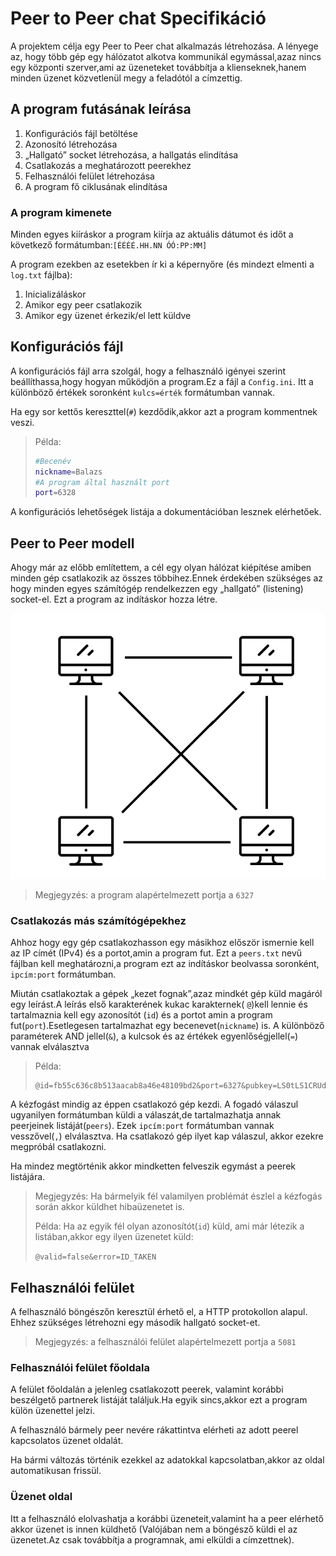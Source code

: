# Peer to Peer chat Specifikáció

A projektem célja egy Peer to Peer chat alkalmazás létrehozása. A lényege az, hogy több gép egy hálózatot alkotva kommunikál egymással,azaz nincs egy központi szerver,ami az üzeneteket továbbítja a klienseknek,hanem minden üzenet közvetlenül megy a feladótól a címzettig.

## A program futásának leírása

1. Konfigurációs fájl betöltése
2. Azonosító létrehozása
3. „Hallgató” socket létrehozása, a hallgatás elindítása
4. Csatlakozás a meghatározott peerekhez
5. Felhasználói felület létrehozása
6. A program fő ciklusának elindítása

### A program kimenete

Minden egyes kiíráskor a program kiírja az aktuális dátumot és időt a következő formátumban:`[ÉÉÉÉ.HH.NN ÓÓ:PP:MM]`

A program ezekben az esetekben ír ki a képernyőre (és mindezt elmenti a `log.txt` fájlba):

1. Inicializáláskor
2. Amikor egy peer csatlakozik
3. Amikor egy üzenet érkezik/el lett küldve 

## Konfigurációs fájl

A konfigurációs fájl arra szolgál, hogy a felhasználó igényei szerint beállíthassa,hogy hogyan működjön a program.Ez a fájl a `Config.ini`. Itt a különböző értékek soronként `kulcs=érték` formátumban vannak.

Ha egy sor kettős kereszttel(`#`) kezdődik,akkor azt a program kommentnek veszi.

> Példa:
>
> ```bash
> #Becenév
> nickname=Balazs
> #A program által használt port
> port=6328
> ```

A konfigurációs lehetőségek listája a dokumentációban lesznek elérhetőek.

## Peer to Peer modell

Ahogy már az előbb említettem, a cél egy olyan hálózat kiépítése amiben minden gép csatlakozik az összes többihez.Ennek érdekében szükséges az hogy minden egyes számítógép rendelkezzen egy „hallgató” (listening) socket-el. Ezt a program az indításkor hozza létre.

![1. Ábra](abra/abra01.png)

> Megjegyzés: a program alapértelmezett portja a `6327`

### Csatlakozás más számítógépekhez

Ahhoz hogy egy gép csatlakozhasson egy másikhoz először ismernie kell az IP címét (IPv4) és a portot,amin a program fut. Ezt a `peers.txt` nevű fájlban kell meghatározni,a program ezt az indításkor beolvassa soronként, `ipcím:port` formátumban.

Miután csatlakoztak a  gépek „kezet fognak”,azaz mindkét gép küld magáról egy leírást.A leírás első karakterének kukac karakternek( `@`)kell lennie és tartalmaznia kell egy azonosítót (`id`) és a portot amin a program fut(`port`).Esetlegesen tartalmazhat egy becenevet(`nickname`) is. A különböző paraméterek AND jellel(`&`), a kulcsok és az értékek egyenlőségjellel(`=`)  vannak elválasztva

> Példa:
>
> ```
> @id=fb55c636c8b513aacab8a46e48109bd2&port=6327&pubkey=LS0tLS1CRUdJTiBQVUJMSUMgS0VZLS0tLS0KTUlHZk1BMEdDU3FHU0liM0RRRUJBUVVBQTRHTkFEQ0JpUUtCZ1FESFYvdW5RUThuR3pVZUI2WGZUaGxPT3NSTgo3S1ZobDJkWGxaK1pFN2t6RTdDNFQyZjNPRFRsNnpqQVNWK1MwR293aHd5Q2g5cUpNYm1ibERORW12eGRCL08rCkFPYzZFYVhGYmhSUEFjajB1c1hZMlF1a1lCMVlwL1IrdWhhRThWTWlYZXFDRGpoek8zT3RKRnpmQnk5ZTNPSk4KdDdGRzh4bU43a0VvekxWWTd3SURBUUFCCi0tLS0tRU5EIFBVQkxJQyBLRVktLS0tLQpc&nickname=ToldiBalazs
> ```

A kézfogást mindig az éppen csatlakozó gép kezdi. A fogadó válaszul ugyanilyen formátumban küldi a válaszát,de tartalmazhatja annak peerjeinek listáját(`peers`). Ezek `ipcím:port`  formátumban vannak vesszővel(`,`) elválasztva. Ha csatlakozó gép ilyet kap válaszul, akkor ezekre megpróbál csatlakozni.

Ha mindez megtörténik akkor mindketten felveszik egymást a peerek listájára.

> Megjegyzés: Ha bármelyik fél valamilyen problémát észlel a kézfogás során akkor küldhet hibaüzenetet is.
>
> Példa: Ha az egyik fél olyan azonosítót(`id`) küld, ami már létezik a listában,akkor egy ilyen üzenetet küld:
>
> ```@valid=false&error=ID_TAKEN```

## Felhasználói felület

A felhasználó böngészőn keresztül érhető el, a HTTP protokollon alapul. Ehhez szükséges létrehozni egy második hallgató socket-et.

> Megjegyzés: a felhasználói felület alapértelmezett portja a `5081`

### Felhasználói felület főoldala

A felület főoldalán a jelenleg csatlakozott peerek, valamint korábbi beszélgető partnerek listáját találjuk.Ha egyik sincs,akkor ezt a program külön üzenettel jelzi.

A felhasználó bármely peer nevére rákattintva elérheti az adott peerel kapcsolatos üzenet oldalát.

Ha bármi változás történik ezekkel az adatokkal kapcsolatban,akkor az oldal automatikusan frissül.

### Üzenet oldal

Itt a felhasználó elolvashatja a korábbi üzeneteit,valamint ha a peer elérhető akkor üzenet is innen küldhető (Valójában nem a böngésző küldi el az üzenetet.Az csak továbbítja a programnak, ami elküldi a címzettnek). 


